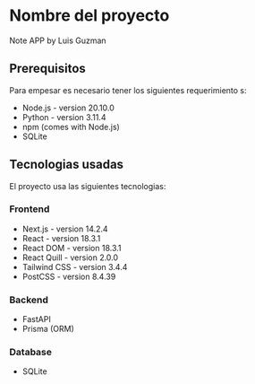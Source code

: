 # Nombre del proyecto

Note APP by Luis Guzman

## Prerequisitos

Para empesar es necesario tener los siguientes requerimiento s:

* Node.js - version 20.10.0
* Python - version 3.11.4
* npm (comes with Node.js)
* SQLite

## Tecnologias usadas

El proyecto usa las siguientes tecnologias:

### Frontend
* Next.js - version 14.2.4
* React - version 18.3.1
* React DOM - version 18.3.1
* React Quill - version 2.0.0
* Tailwind CSS - version 3.4.4
* PostCSS - version 8.4.39

### Backend
* FastAPI
* Prisma (ORM)

### Database
* SQLite

